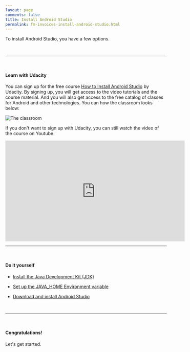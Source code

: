 ```yaml
---
layout: page
comments: false
title: Install Android Studio
permalink: fm-invoices-install-android-studio.html
---
```


To install Android Studio, you have a few options.

<br/>
<hr/>
<br/>


#### Learn with Udacity

You can sign up for the free course [How to Install Android Studio](https://www.udacity.com/course/how-to-install-android-studio--ud808) by Udacity. By signing up, you will get access to the video tutorials and the course material. And you will also get access to the free catalog of classes for Android and other technologies.  You can how the classroom looks below:

![The classroom](http://throw.rocks/fm-invoices/04_install_android_studio/install-android-studio_01_udacity.png)

If you don't want to sign up with Udacity, you can still watch the video of the course on Youtube.

<iframe width="560" height="315" src="https://www.youtube.com/embed/u5wxDdtSu9Q" frameborder="0" allowfullscreen></iframe>

<br/>
<hr/>
<br/>


#### Do it yourself

* [Install the Java Development Kit (JDK)](http://www.oracle.com/technetwork/java/javase/downloads/jdk8-downloads-2133151.html)

* [Set up the JAVA_HOME Environment variable](https://docs.oracle.com/cd/E19182-01/820-7851/inst_cli_jdk_javahome_t/)

* [Download and install Android Studio](https://developer.android.com/studio/index.html)

<br/>
<hr/>
<br/>


#### Congratulations!

Let's get started.